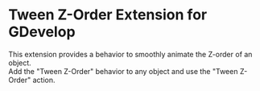 # Tween Z-Order Extension for GDevelop

This extension provides a behavior to smoothly animate the Z-order of an object.  
Add the "Tween Z-Order" behavior to any object and use the "Tween Z-Order" action.